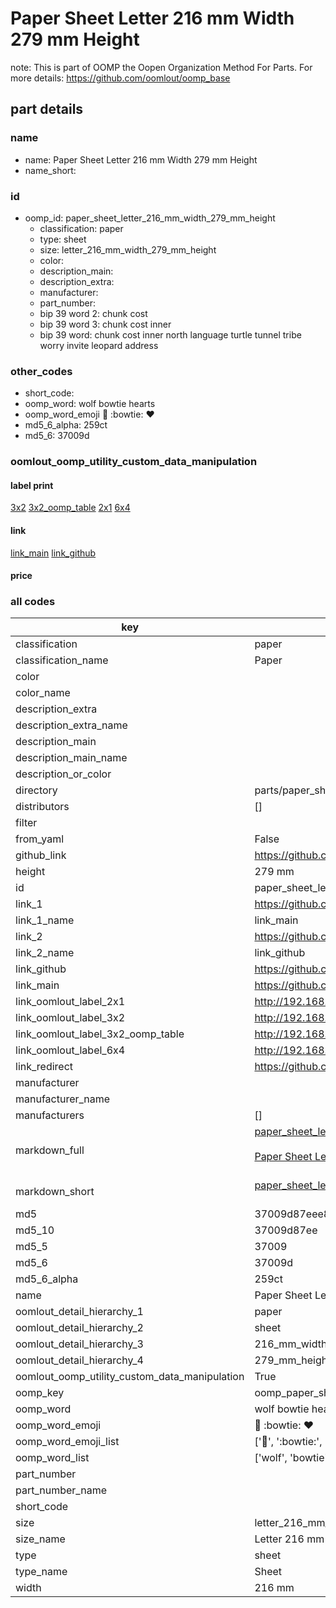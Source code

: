 # Paper Sheet Letter 216 mm Width 279 mm Height  

note: This is part of OOMP the Oopen Organization Method For Parts. For more details: https://github.com/oomlout/oomp_base

##  part details
  







### name
* name: Paper Sheet Letter 216 mm Width 279 mm Height
* name_short: 
### id
* oomp_id: paper_sheet_letter_216_mm_width_279_mm_height
  * classification: paper
  * type: sheet
  * size: letter_216_mm_width_279_mm_height
  * color: 
  * description_main: 
  * description_extra: 
  * manufacturer: 
  * part_number: 
  * bip 39 word 2: chunk cost
  * bip 39 word 3: chunk cost inner
  * bip 39 word: chunk cost inner north language turtle tunnel tribe worry invite leopard address

### other_codes
* short_code: 
* oomp_word: wolf bowtie hearts
* oomp_word_emoji :wolf: :bowtie: :hearts:
* md5_6_alpha: 259ct
* md5_6: 37009d






### oomlout_oomp_utility_custom_data_manipulation
#### label print
[3x2](http://192.168.1.245:1112/?label=oomp%20259ct)
[3x2_oomp_table](http://192.168.1.108:1112/?label=oomp%20259ct)
[2x1](http://192.168.1.242:1112/?label=oomp%20259ct)
[6x4](http://192.168.1.55:1112/?label=oomp%20259ct)    

#### link

[link_main](https://github.com/oomlout/oomlout_oomp_version_1_messy/tree/main/parts/paper_sheet_letter_216_mm_width_279_mm_height) [link_github](https://github.com/oomlout/oomlout_oomp_version_1_messy/tree/main/parts/paper_sheet_letter_216_mm_width_279_mm_height)                             

#### price







### all codes 
| key | value |  
| --- | --- |  
| classification | paper |  
| classification_name | Paper |  
| color |  |  
| color_name |  |  
| description_extra |  |  
| description_extra_name |  |  
| description_main |  |  
| description_main_name |  |  
| description_or_color |   |  
| directory | parts/paper_sheet_letter_216_mm_width_279_mm_height |  
| distributors | [] |  
| filter |  |  
| from_yaml | False |  
| github_link | https://github.com/oomlout/oomlout_oomp_part_src/tree/main/parts/paper_sheet_letter_216_mm_width_279_mm_height |  
| height | 279 mm |  
| id | paper_sheet_letter_216_mm_width_279_mm_height |  
| link_1 | https://github.com/oomlout/oomlout_oomp_version_1_messy/tree/main/parts/paper_sheet_letter_216_mm_width_279_mm_height |  
| link_1_name | link_main |  
| link_2 | https://github.com/oomlout/oomlout_oomp_version_1_messy/tree/main/parts/paper_sheet_letter_216_mm_width_279_mm_height |  
| link_2_name | link_github |  
| link_github | https://github.com/oomlout/oomlout_oomp_version_1_messy/tree/main/parts/paper_sheet_letter_216_mm_width_279_mm_height |  
| link_main | https://github.com/oomlout/oomlout_oomp_version_1_messy/tree/main/parts/paper_sheet_letter_216_mm_width_279_mm_height |  
| link_oomlout_label_2x1 | http://192.168.1.242:1112/?label=oomp%20259ct |  
| link_oomlout_label_3x2 | http://192.168.1.245:1112/?label=oomp%20259ct |  
| link_oomlout_label_3x2_oomp_table | http://192.168.1.108:1112/?label=oomp%20259ct |  
| link_oomlout_label_6x4 | http://192.168.1.55:1112/?label=oomp%20259ct |  
| link_redirect | https://github.com/oomlout/oomlout_oomp_version_1_messy/tree/main/parts/paper_sheet_letter_216_mm_width_279_mm_height |  
| manufacturer |  |  
| manufacturer_name |  |  
| manufacturers | [] |  
| markdown_full | [paper_sheet_letter_216_mm_width_279_mm_height](none)<br>[](none)<br>[Paper Sheet Letter 216 Mm Width 279 Mm Height](none)<br><br> |  
| markdown_short | [paper_sheet_letter_216_mm_width_279_mm_height](none)<br><br> |  
| md5 | 37009d87eee85d53abbe7964e8cc2945 |  
| md5_10 | 37009d87ee |  
| md5_5 | 37009 |  
| md5_6 | 37009d |  
| md5_6_alpha | 259ct |  
| name | Paper Sheet Letter 216 mm Width 279 mm Height |  
| oomlout_detail_hierarchy_1 | paper |  
| oomlout_detail_hierarchy_2 | sheet |  
| oomlout_detail_hierarchy_3 | 216_mm_width |  
| oomlout_detail_hierarchy_4 | 279_mm_height |  
| oomlout_oomp_utility_custom_data_manipulation | True |  
| oomp_key | oomp_paper_sheet_letter_216_mm_width_279_mm_height |  
| oomp_word | wolf bowtie hearts |  
| oomp_word_emoji | :wolf: :bowtie: :hearts: |  
| oomp_word_emoji_list | [':wolf:', ':bowtie:', ':hearts:'] |  
| oomp_word_list | ['wolf', 'bowtie', 'hearts'] |  
| part_number |  |  
| part_number_name |  |  
| short_code |  |  
| size | letter_216_mm_width_279_mm_height |  
| size_name | Letter 216 mm Width 279 mm Height |  
| type | sheet |  
| type_name | Sheet |  
| width | 216 mm |  
